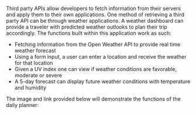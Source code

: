 Third party APIs allow developers to fetch information from their servers and apply them to their own applications. One method of retrieving a third party API can be through weather applications. A weather dashboard can provide a traveler with predicted weather outlooks to plan their trip accordingly. The functions built within this application work as such:

- Fetching information from the Open Weather API to provide real time weather forecast
- Using a form input, a user can enter a location and receive the weather for that location
- Given a UV index one can view if weather conditions are favorable, moderate or severe
- A 5-day forecast can display future weather conditions with temperature and humidity

The image and link provided below will demonstrate the functions of the daily planner:
